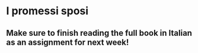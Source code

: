 # I promessi sposi

## Make sure to finish reading the full book in Italian as an assignment for next week!
